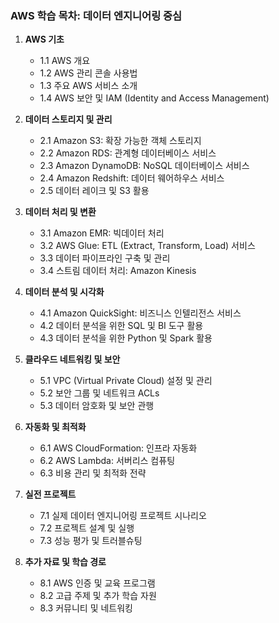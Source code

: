 ### AWS 학습 목차: 데이터 엔지니어링 중심

1. **AWS 기초**
   - 1.1 AWS 개요
   - 1.2 AWS 관리 콘솔 사용법
   - 1.3 주요 AWS 서비스 소개
   - 1.4 AWS 보안 및 IAM (Identity and Access Management)

2. **데이터 스토리지 및 관리**
   - 2.1 Amazon S3: 확장 가능한 객체 스토리지
   - 2.2 Amazon RDS: 관계형 데이터베이스 서비스
   - 2.3 Amazon DynamoDB: NoSQL 데이터베이스 서비스
   - 2.4 Amazon Redshift: 데이터 웨어하우스 서비스
   - 2.5 데이터 레이크 및 S3 활용

3. **데이터 처리 및 변환**
   - 3.1 Amazon EMR: 빅데이터 처리
   - 3.2 AWS Glue: ETL (Extract, Transform, Load) 서비스
   - 3.3 데이터 파이프라인 구축 및 관리
   - 3.4 스트림 데이터 처리: Amazon Kinesis

4. **데이터 분석 및 시각화**
   - 4.1 Amazon QuickSight: 비즈니스 인텔리전스 서비스
   - 4.2 데이터 분석을 위한 SQL 및 BI 도구 활용
   - 4.3 데이터 분석을 위한 Python 및 Spark 활용

5. **클라우드 네트워킹 및 보안**
   - 5.1 VPC (Virtual Private Cloud) 설정 및 관리
   - 5.2 보안 그룹 및 네트워크 ACLs
   - 5.3 데이터 암호화 및 보안 관행

6. **자동화 및 최적화**
   - 6.1 AWS CloudFormation: 인프라 자동화
   - 6.2 AWS Lambda: 서버리스 컴퓨팅
   - 6.3 비용 관리 및 최적화 전략

7. **실전 프로젝트**
   - 7.1 실제 데이터 엔지니어링 프로젝트 시나리오
   - 7.2 프로젝트 설계 및 실행
   - 7.3 성능 평가 및 트러블슈팅

8. **추가 자료 및 학습 경로**
   - 8.1 AWS 인증 및 교육 프로그램
   - 8.2 고급 주제 및 추가 학습 자원
   - 8.3 커뮤니티 및 네트워킹